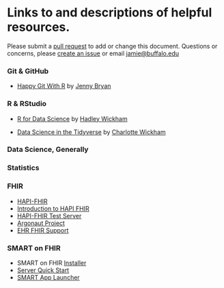 # Links to and descriptions of helpful resources.

Please submit a [pull request](https://help.github.com/articles/about-pull-requests/) to add or change this document. Questions or concerns, please [create an issue](https://help.github.com/articles/creating-an-issue/) or email jamie@buffalo.edu

### Git & GitHub
- [Happy Git With R](http://happygitwithr.com/) by [Jenny Bryan](https://github.com/jennybc)

### R & RStudio
- [R for Data Science](http://r4ds.had.co.nz/) by [Hadley Wickham](https://github.com/hadley)

- [Data Science in the Tidyverse](https://github.com/cwickham/data-science-in-tidyverse) by [Charlotte Wickham](https://github.com/cwickham)

### Data Science, Generally

### Statistics

### FHIR
- [HAPI-FHIR](http://hapifhir.io/)
- [Introduction to HAPI FHIR](http://hapifhir.io/doc_intro.html)
- [HAPI-FHIR Test Server](http://fhirtest.uhn.ca/)
- [Argonaut Project](http://argonautwiki.hl7.org/index.php?title=Main_Page)
- [EHR FHIR Support](http://docs.smarthealthit.org/fhir-support/)

### SMART on FHIR
- SMART on FHIR [Installer](https://github.com/smart-on-fhir/installer)
- [Server Quick Start](http://docs.smarthealthit.org/tutorials/server-quick-start/)
- [SMART App Launcher](https://launch.smarthealthit.org/index.html)
